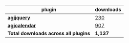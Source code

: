 plugin|downloads
------|----------
[**agjjquery**](https://www.npmjs.com/package/agjjquery)|[230](https://www.npmjs.com/package/agjjquery)
[**agjcalendar**](https://www.npmjs.com/package/agjcalendar)|[907](https://www.npmjs.com/package/agjcalendar)
**Total downloads across all plugins**|**1,137**
